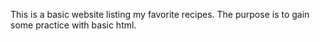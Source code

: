This is a basic website listing my favorite recipes. The purpose is to gain some practice with basic html.